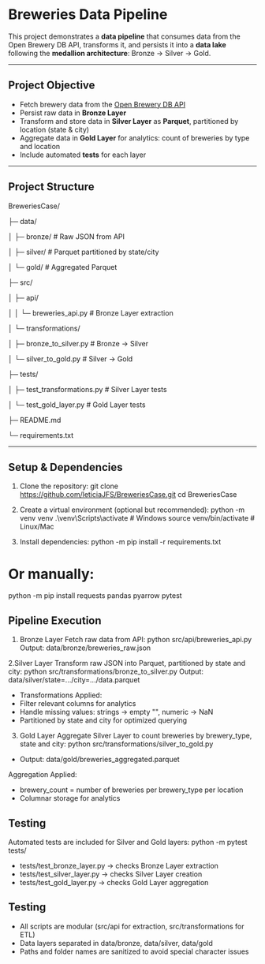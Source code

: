 # Breweries Data Pipeline

This project demonstrates a **data pipeline** that consumes data from the Open Brewery DB API, transforms it, and persists it into a **data lake** following the **medallion architecture**: Bronze → Silver → Gold.

---

## **Project Objective**

- Fetch brewery data from the [Open Brewery DB API](https://www.openbrewerydb.org/)  
- Persist raw data in **Bronze Layer**  
- Transform and store data in **Silver Layer** as **Parquet**, partitioned by location (state & city)  
- Aggregate data in **Gold Layer** for analytics: count of breweries by type and location  
- Include automated **tests** for each layer  

---

## **Project Structure**

BreweriesCase/

├─ data/

│ ├─ bronze/ # Raw JSON from API

│ ├─ silver/ # Parquet partitioned by state/city

│ └─ gold/ # Aggregated Parquet

├─ src/

│ ├─ api/

│ │ └─ breweries_api.py # Bronze Layer extraction

│ └─ transformations/

│ ├─ bronze_to_silver.py # Bronze → Silver

│ └─ silver_to_gold.py # Silver → Gold

├─ tests/

│ ├─ test_transformations.py # Silver Layer tests

│ └─ test_gold_layer.py # Gold Layer tests

├─ README.md

└─ requirements.txt


---

## **Setup & Dependencies**

1. Clone the repository:
git clone https://github.com/leticiaJFS/BreweriesCase.git
cd BreweriesCase

2. Create a virtual environment (optional but recommended):
python -m venv venv
.\venv\Scripts\activate    # Windows
source venv/bin/activate   # Linux/Mac

3. Install dependencies:
python -m pip install -r requirements.txt
# Or manually:
python -m pip install requests pandas pyarrow pytest

## **Pipeline Execution** 
1. Bronze Layer
Fetch raw data from API:
python src/api/breweries_api.py
Output: data/bronze/breweries_raw.json

2.Silver Layer
Transform raw JSON into Parquet, partitioned by state and city:
python src/transformations/bronze_to_silver.py
Output: data/silver/state=.../city=.../data.parquet

- Transformations Applied:
- Filter relevant columns for analytics
- Handle missing values: strings → empty "", numeric → NaN
- Partitioned by state and city for optimized querying

3. Gold Layer
Aggregate Silver Layer to count breweries by brewery_type, state and city:
python src/transformations/silver_to_gold.py
- Output: data/gold/breweries_aggregated.parquet

Aggregation Applied:
- brewery_count = number of breweries per brewery_type per location
- Columnar storage for analytics

## **Testing** 
Automated tests are included for Silver and Gold layers:
python -m pytest tests/
- tests/test_bronze_layer.py → checks Bronze Layer extraction
- tests/test_silver_layer.py → checks Silver Layer creation
- tests/test_gold_layer.py → checks Gold Layer aggregation

## **Testing**
- All scripts are modular (src/api for extraction, src/transformations for ETL)
- Data layers separated in data/bronze, data/silver, data/gold
- Paths and folder names are sanitized to avoid special character issues
